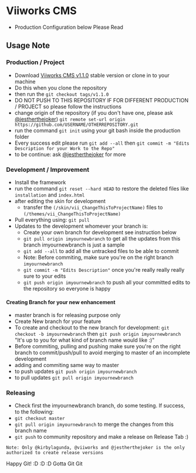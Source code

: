 # Viiworks CMS

- Production Configuration below Please Read


## Usage Note
### Production / Project
* Download [Viiworks CMS v1.1.0](https://github.com/viiworks/Viiworks-CMS/archive/v1.1.0.zip) stable version or clone in to your machine
* Do this when you clone the repository
 * then run the `git checkout tags/v1.1.0`
 * DO NOT PUSH TO THIS REPOSITORY IF FOR DIFFERENT PRODUCTION / PROJECT so please follow the instructions
 * change origin of the repository (if you don't have one, please ask [@jestherthejoker](https://github.com/jestherthejoker)) `git remote set-url origin https://github.com/USERNAME/OTHERREPOSITORY.git`
* run the command `git init` using your git bash inside the production folder
* Every success edit please run `git add --all` then `git commit -m "Edits Description for your Work to the Repo"`
* to be continue: ask [@jestherthejoker](https://github.com/jestherthejoker) for more

### Development / Improvement
* Install the framework
* run the command `git reset --hard HEAD` to restore the deleted files like `installation` and `index.html`
* after editing the skin for development
  * transfer the `(/skin/vii_ChangeThisToProjectName)` files to `(/themes/vii_ChangeThisToProjectName)`
* Pull everything using: `git pull`
* Updates to the development whomever your branch is:
  * Create your own branch for development see instruction below
  * `git pull origin imyournewbranch` to get all the updates from this branch imyournewbranch is just a sample
  * `git add --all` to add all the untracked files to be able to commit
  * Note: Before commiting, make sure you're on the right branch `imyournewbranch`
  * `git commit -m "Edits Description"` once you're really really really sure to your edits
  * `git push origin imyournewbranch` to push all your committed edits to the repository so everyone is happy

#### Creating Branch for your new enhancement
* master branch is for releasing purpose only
* Create New branch for your feature
* To create and checkout to the new branch for development: `git checkout -b imyournewbranch` then `git push origin imyournewbranch` "It's up to you for what kind of branch name would like :)"
* Before commiting, pulling and pushing make sure you're on the right branch to commit/push/pull to avoid merging to master of an incomplete development
* adding and commiting same way to master
* to push updates `git push origin imyournewbranch`
* to pull updates `git pull origin imyournewbranch`


### Releasing
* Check first the imyournewbranch branch, do some testing. If success, to the following:
* `git checkout master`
* `git pull origin imyournewbranch` to merge the changes from this branch name
* `git push` to community repository and make a release on Release Tab :)


`Note: Only @kirbylagunda, @viiworks and @jestherthejoker is the only authorized to create release versions`

Happy Git! :D :D :D Gotta Git Git

